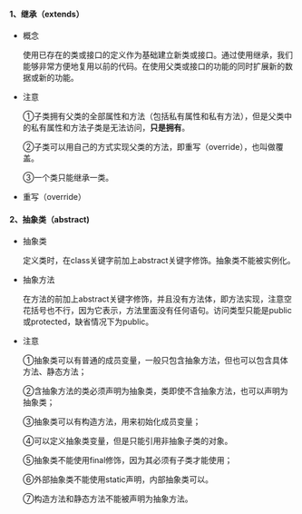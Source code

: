 #### 1、继承（extends）

- 概念
  
  使用已存在的类或接口的定义作为基础建立新类或接口。通过使用继承，我们能够非常方便地复用以前的代码。在使用父类或接口的功能的同时扩展新的数据或新的功能。

- 注意
  
  ①子类拥有父类的全部属性和方法（包括私有属性和私有方法），但是父类中的私有属性和方法子类是无法访问，**只是拥有**。
  
  ②子类可以用自己的方式实现父类的方法，即重写（override），也叫做覆盖。
  
  ③一个类只能继承一类。

- 重写（override）
  
  

#### 2、抽象类（abstract)

- 抽象类
  
  定义类时，在class关键字前加上abstract关键字修饰。抽象类不能被实例化。

- 抽象方法
  
  在方法的前加上abstract关键字修饰，并且没有方法体，即方法实现，注意空花括号也不行，因为它表示，方法里面没有任何语句。访问类型只能是public或protected，缺省情况下为public。

- 注意
  
  ①抽象类可以有普通的成员变量，一般只包含抽象方法，但也可以包含具体方法、静态方法；
  
  ②含抽象方法的类必须声明为抽象类，类即使不含抽象方法，也可以声明为抽象类；
  
  ③抽象类可以有构造方法，用来初始化成员变量；
  
  ④可以定义抽象类变量，但是只能引用非抽象子类的对象。
  
  ⑤抽象类不能使用final修饰，因为其必须有子类才能使用；
  
  ⑥外部抽象类不能使用static声明，内部抽象类可以。
  
  ⑦构造方法和静态方法不能被声明为抽象方法。
  
  
  
  












